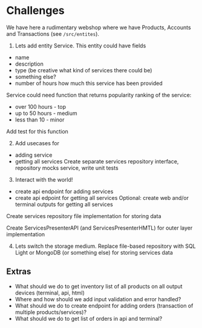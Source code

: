 
# Challenges

We have here a rudimentary webshop where we have Products, Accounts and Transactions (see `/src/entites`). 

1. Lets add entity Service. This entity could have fields
- name
- description
- type (be creative what kind of services there could be)
- something else?
- number of hours how much this service has been provided

Service could need function that returns popularity ranking of the service:
- over 100 hours - top
- up to 50 hours - medium
- less than 10 - minor

Add test for this function

2. Add usecases for 
- adding service
- getting all services
Create separate services repository interface, repository mocks service, write unit tests 

3. Interact with the world!
- create api endpoint for adding services
- create api edpoint for getting all services
Optional: create web and/or terminal outputs for getting all services

Create services repository file implementation for storing data

Create ServicesPresenterAPI (and ServicesPresenterHMTL) for outer layer implementation

4. Lets switch the storage medium. Replace file-based repository with SQL Light or MongoDB (or something else) for storing services data

## Extras
- What should we do to get inventory list of all products on all output devices (terminal, api, html)
- Where and how should we add input validation and error handled?
- What should we do to create endpoint for adding orders (transaction of multiple products/services)?
- What should we do to get list of orders in api and terminal?  